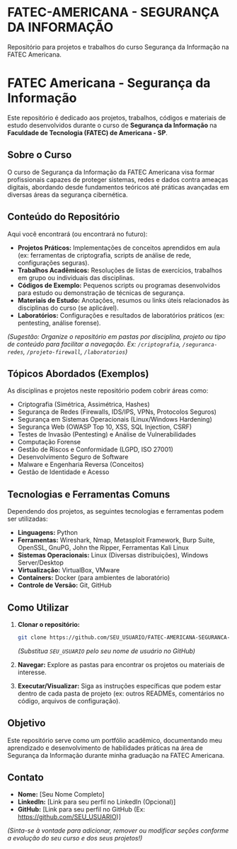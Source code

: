 # FATEC-AMERICANA - SEGURANÇA DA INFORMAÇÃO
Repositório para projetos e trabalhos do curso Segurança da Informação na FATEC Americana.


# FATEC Americana - Segurança da Informação

Este repositório é dedicado aos projetos, trabalhos, códigos e materiais de estudo desenvolvidos durante o curso de **Segurança da Informação** na **Faculdade de Tecnologia (FATEC) de Americana - SP**.

## Sobre o Curso

O curso de Segurança da Informação da FATEC Americana visa formar profissionais capazes de proteger sistemas, redes e dados contra ameaças digitais, abordando desde fundamentos teóricos até práticas avançadas em diversas áreas da segurança cibernética.

## Conteúdo do Repositório

Aqui você encontrará (ou encontrará no futuro):

*   **Projetos Práticos:** Implementações de conceitos aprendidos em aula (ex: ferramentas de criptografia, scripts de análise de rede, configurações seguras).
*   **Trabalhos Acadêmicos:** Resoluções de listas de exercícios, trabalhos em grupo ou individuais das disciplinas.
*   **Códigos de Exemplo:** Pequenos scripts ou programas desenvolvidos para estudo ou demonstração de técnicas de segurança.
*   **Materiais de Estudo:** Anotações, resumos ou links úteis relacionados às disciplinas do curso (se aplicável).
*   **Laboratórios:** Configurações e resultados de laboratórios práticos (ex: pentesting, análise forense).

*(Sugestão: Organize o repositório em pastas por disciplina, projeto ou tipo de conteúdo para facilitar a navegação. Ex: `/criptografia`, `/seguranca-redes`, `/projeto-firewall`, `/laboratorios`)*

## Tópicos Abordados (Exemplos)

As disciplinas e projetos neste repositório podem cobrir áreas como:

*   Criptografia (Simétrica, Assimétrica, Hashes)
*   Segurança de Redes (Firewalls, IDS/IPS, VPNs, Protocolos Seguros)
*   Segurança em Sistemas Operacionais (Linux/Windows Hardening)
*   Segurança Web (OWASP Top 10, XSS, SQL Injection, CSRF)
*   Testes de Invasão (Pentesting) e Análise de Vulnerabilidades
*   Computação Forense
*   Gestão de Riscos e Conformidade (LGPD, ISO 27001)
*   Desenvolvimento Seguro de Software
*   Malware e Engenharia Reversa (Conceitos)
*   Gestão de Identidade e Acesso

## Tecnologias e Ferramentas Comuns

Dependendo dos projetos, as seguintes tecnologias e ferramentas podem ser utilizadas:

*   **Linguagens:** Python
*   **Ferramentas:** Wireshark, Nmap, Metasploit Framework, Burp Suite, OpenSSL, GnuPG, John the Ripper, Ferramentas Kali Linux
*   **Sistemas Operacionais:** Linux (Diversas distribuições), Windows Server/Desktop
*   **Virtualização:** VirtualBox, VMware
*   **Containers:** Docker (para ambientes de laboratório)
*   **Controle de Versão:** Git, GitHub

## Como Utilizar

1.  **Clonar o repositório:**
    ```bash
    git clone https://github.com/SEU_USUARIO/FATEC-AMERICANA-SEGURANCA-DA-INFORMACAO.git
    ```
    *(Substitua `SEU_USUARIO` pelo seu nome de usuário no GitHub)*

2.  **Navegar:** Explore as pastas para encontrar os projetos ou materiais de interesse.
3.  **Executar/Visualizar:** Siga as instruções específicas que podem estar dentro de cada pasta de projeto (ex: outros READMEs, comentários no código, arquivos de configuração).

## Objetivo

Este repositório serve como um portfólio acadêmico, documentando meu aprendizado e desenvolvimento de habilidades práticas na área de Segurança da Informação durante minha graduação na FATEC Americana.

## Contato

*   **Nome:** [Seu Nome Completo]
*   **LinkedIn:** [Link para seu perfil no LinkedIn (Opcional)]
*   **GitHub:** [Link para seu perfil no GitHub (Ex: https://github.com/SEU_USUARIO)]

*(Sinta-se à vontade para adicionar, remover ou modificar seções conforme a evolução do seu curso e dos seus projetos!)*
